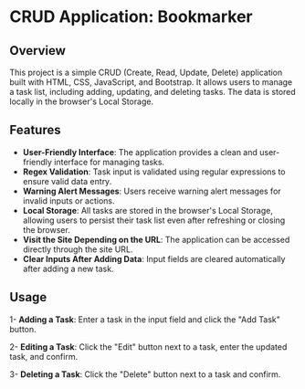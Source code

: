 # CRUD Application: Bookmarker

## Overview

This project is a simple CRUD (Create, Read, Update, Delete) application built with HTML, CSS, JavaScript, and Bootstrap. It allows users to manage a task list, including adding, updating, and deleting tasks. The data is stored locally in the browser's Local Storage.

## Features

- **User-Friendly Interface**: The application provides a clean and user-friendly interface for managing tasks.
- **Regex Validation**: Task input is validated using regular expressions to ensure valid data entry.
- **Warning Alert Messages**: Users receive warning alert messages for invalid inputs or actions.
- **Local Storage**: All tasks are stored in the browser's Local Storage, allowing users to persist their task list even after refreshing or closing the browser.
- **Visit the Site Depending on the URL**: The application can be accessed directly through the site URL.
- **Clear Inputs After Adding Data**: Input fields are cleared automatically after adding a new task.

## Usage

1- **Adding a Task**: Enter a task in the input field and click the "Add Task" button.

2- **Editing a Task**: Click the "Edit" button next to a task, enter the updated task, and confirm.

3- **Deleting a Task**: Click the "Delete" button next to a task and confirm.
